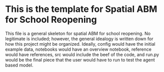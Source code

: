 # This is the template for Spatial ABM for School Reopening

This file is a general skeleton for spatial ABM for school reopening. No legitimate is included; however, the general idealogy is written down for how this project might be organized. Ideally, config would have the initial example data, notebooks would have an overview notebook, reference would have references, src would include the beef of the code, and run.py would be the final piece that the user would have to run to test the agent based model.  
